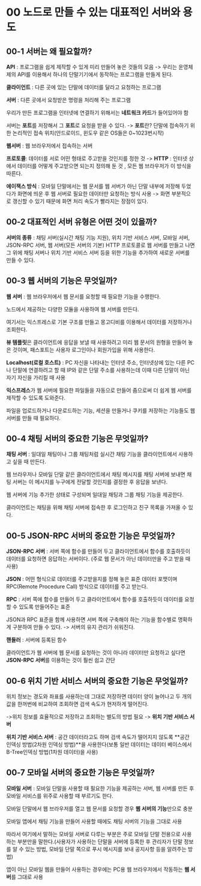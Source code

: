 # 00 노드로 만들 수 있는 대표적인 서버와 용도

## 00-1 서버는 왜 필요할까?

**API** : 프로그램을 쉽게 제작할 수 있게 미리 만들어 놓은 것들의 모음 -> 우리는 운영체제의 API를 이용해서 하나의 단말기기에서 동작하는 프로그램을 만들게 된다.

**클라이언트** : 다른 곳에 있는 단말에 데이터를 달라고 요청하는 프로그램

**서버** : 다른 곳에서 요청받은 명령을 처리해 주는 프로그램

우리가 만든 프로그램을 인터넷에 연결하기 위해서는 **네트워크 카드**가 들어있어야 함

서버는 **포트**를 저장해서 그 **포트**로 요청을 받을 수 있다. -> **포트**란? 단말에 접속하기 위한 논리적인 접속 위치(안드로이드, 윈도우 같은 OS들은 0~1023번시작)

**웹서버** : 웹 브라우저에서 접속하는 서버

**프로토콜**: 데이터를 서로 어떤 형태로 주고받을 것인지를 정한 것 -> **HTTP** : 인터넷 상에서 데이터를 어떻게 주고받으면 되는지 정의해 둔 것 , 모든 웹 브라우저가 이 방식을 따른다.

**에이잭스 방식** : 모바일 단말에서는 웹 문서를 웹 서버가 아닌 단말 내부에 저장해 두었다가 화면에 띄운 후 웹 서버로 필요한 데이터만 요청하는 방식 사용
-> 화면 부분적으로 갱신할 수 있기 때문에 화면 처리 속도가 빨라지는 장점이 있다.


## 00-2 대표적인 서버 유형은 어떤 것이 있을까?

**서버의 종류** : 채팅 서버(실시간 채팅 기능 지원), 위치 기반 서비스 서버, 모바일 서버, JSON-RPC 서버, 웹 서버(모든 서버의 기본)
HTTP 프로토콜로 웹 서버를 만들고 나면 그 위에 채팅 서버나 위치 기반 서비스 서버 등을 위한 기능을 추가하여 새로운 서버를 만들 수 있다.

## 00-3 웹 서버의 기능은 무엇일까?

**웹 서버** : 웹 브라우저에서 웹 문서를 요청할 때 필요한 기능을 수행한다.

노드에서 제공하는 다양한 모듈을 사용하여 웹 서버를 만든다.

여기서는 익스프레스로 기본 구조를 만들고 몽고디비를 이용해서 데이터를 저장하거나 조회한다.

**뷰 템플릿**은 클라이언트에 응답을 보낼 때 사용하려고 미리 웹 문서의 원형을 만들어 놓은 것이며, 패스포트는 사용자 로그인이나 회원가입을 위해 사용한다.

**Localhost(로컬 호스트)** : PC 자신을 나타내는 인터넷 주소, 인터넷상에 있는 다른 PC나 단말에 연결하려고 할 때 IP와 같은 단말 주소를 사용하는데 이때 다른 단말이 아닌 자기 자신을 가리킬 때 사용

**익스프레스**가 웹 서버에 필요한 파일들을 자동으로 만들어 줌으로써 더 쉽게 웹 서버를 제작할 수 있도록 도와준다.

파일을 업로드하거나 다운로드하는 기능, 세션을 만들거나 쿠키를 저장하는 기능들도 웹 서버를 만들 때 필요하다.

## 00-4 채팅 서버의 중요한 기능은 무엇일까?

**채팅 서버** :  일대일 채팅이나 그룹 채팅처럼 실시간 채팅 기능을 클라이언트에서 사용하고 싶을 때 만든다.

웹 브라우저나 모바일 단말 같은 클라이언트에서 채팅 메시지를 채팅 서버에 보내면 채팅 서버는 이 메시지를 누구에게 전달할 것인지를 결정한 후 응답을 보낸다.

웹 서버에 기능 추가한 상태로 구성되며 일대일 채팅과 그룹 채팅 기능을 제공한다.

클라이언트는 채팅을 위해 채팅 서버에 접속한 후 로그인하고 친구 목록을 가져올 수 있다.

## 00-5 JSON-RPC 서버의 중요한 기능은 무엇일까?

**JSON-RPC 서버** :  서버 쪽에 함수를 만들어 두고 클라이언트에서 함수를 호출하듯이 데이터를 요청하면 응답하는 서버이다. (주로 웹 문서가 아닌 데이터만을 주고 받을 때 사용)

**JSON** :  어떤 형식으로 데이터를 주고받을지를 정해 놓은 표준 데이터 포맷이며 RPC(Remote Procedure Call) 방식으로 데이터를 주고 받는다.

**RPC** : 서버 쪽에 함수를 만들어 두고 클라이언트에서 함수를 호출하듯이 데이터를 요청할 수 있도록 만들어주는 표준

JSON과 RPC 표준을 함께 사용하면 서버 쪽에 구축해야 하는 기능을 함수별로 명확하게 구분하여 만들 수 있다. -> 서버의 유지 관리가 쉬워진다.

**핸들러** : 서버에 등록된 함수

클라이언트가 웹 서버에 웹 문서를 요청하는 것이 아니라 데이터만 요청하고 싶다면 **JSON-RPC 서버**를 이용하는 것이 훨씬 쉽고 간단

## 00-6 위치 기반 서비스 서버의 중요한 기능은 무엇일까?

위치 정보는 경도와 좌표를 사용하는데 그대로 저장하면 데이터 양이 늘어나고 두 개의 값을 한꺼번에 비교하여 조회하면 검색 속도가 현저하게 떨어진다.

->위치 정보를 효율적으로 저장하고 조회하는 별도의 방법 필요 -> **위치 기반 서비스 서버**

**위치 기반 서비스 서버** : 공간 데이터라고도 하며 검색 속도가 떨어지지 않도록 **공간 인덱싱 방법(2차원 인덱싱 방법)**을 사용한다(보통 일반 데이터는 데이터 베이스에서 B-Tree인덱싱 방법(1차원 데이터)을 사용)

## 00-7 모바일 서버의 중요한 기능은 무엇일까?

**모바일 서버** : 모바일 단말을 사용할 때 필요한 기능을 제공하는 서버, 웹 서버를 만든 후 모바일 서비스를 위주로 사용할 때 부르기도 한다.

모바일 단말에서 웹 브라우저를 열고 웹 문서를 요청할 경우 **웹 서버의 기능**만으로 충분

모바일 앱에서 채팅 기능을 만들어 사용할 때에도 채팅 서버의 기능을 그대로 사용

따라서 여기에서 말하는 모바일 서버로 다루는 부분은 주로 모바일 단말 전용으로 사용하는 부분만을 말한다.(사용자가 사용하는 단말을 서버에 등록한 후 관리자가 단말 정보를 알 수 있는 방법, 모바일 단말 쪽으로 푸시 메시지를 보내 공지사항 등을 알려주는 방법)

앱이 아닌 모바일 웹을 만들어 사용하는 경우에는 PC용 웹 브라우저에서 작동하는 **웹 서버**를 그대로 사용
